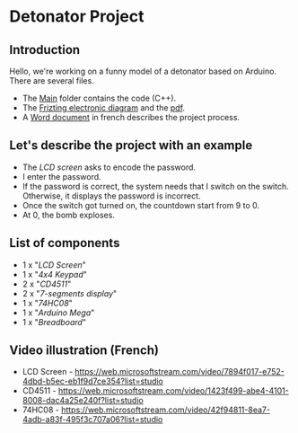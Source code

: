 # Detonator Project

## Introduction

Hello, we're working on a funny model of a detonator based on Arduino. There are several files.
- The [Main](https://github.com/katseyres/project_detonator/tree/main/Main) folder contains the code (C++). 
- The [Frizting electronic diagram](https://github.com/katseyres/project_detonator/blob/main/electronic_diagram.fzz) and the [pdf](https://github.com/katseyres/project_detonator/blob/main/electronic_diagram.pdf).
- A [Word document](https://github.com/katseyres/project_detonator/blob/main/project_description.docx) in french describes the project process.

## Let's describe the project with an example

- The *LCD screen* asks to encode the password.
- I enter the password.
- If the password is correct, the system needs that I switch on the switch. Otherwise, it displays the password is incorrect.
- Once the switch got turned on, the countdown start from 9 to 0.
- At 0, the bomb exploses.

## List of components

- 1 x "*LCD Screen*"
- 1 x "*4x4 Keypad*"
- 2 x "*CD4511*"
- 2 x "*7-segments display*"
- 1 x "*74HC08*"
- 1 x "*Arduino Mega*"
- 1 x "*Breadboard*"

## Video illustration (French)

- LCD Screen - https://web.microsoftstream.com/video/7894f017-e752-4dbd-b5ec-eb1f9d7ce354?list=studio
- CD4511 - https://web.microsoftstream.com/video/1423f499-abe4-4101-8008-dac4a25e240f?list=studio
- 74HC08 - https://web.microsoftstream.com/video/42f94811-8ea7-4adb-a83f-495f3c707a06?list=studio